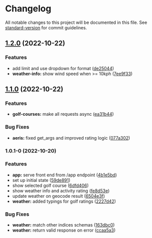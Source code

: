 # Changelog

All notable changes to this project will be documented in this file. See [standard-version](https://github.com/conventional-changelog/standard-version) for commit guidelines.

## [1.2.0](https://github.com/CalebM1987/golf-conditions/compare/v1.1.0...v1.2.0) (2022-10-22)


### Features

* add limit and use dropdown for format ([de25044](https://github.com/CalebM1987/golf-conditions/commit/de250442cdb86a859df305f9b2ec74182c455f03))
* **weather-info:** show wind speed when >= 10kph ([7ee9f33](https://github.com/CalebM1987/golf-conditions/commit/7ee9f336b1e1a72bfc997f95e3751a9c7b4f4b20))

## [1.1.0](https://github.com/CalebM1987/golf-conditions/compare/v1.0.1-0...v1.1.0) (2022-10-22)


### Features

* **golf-courses:** make all requests async ([ea31b44](https://github.com/CalebM1987/golf-conditions/commit/ea31b448786c958e6e4c5a05fedf79c6bac4b02d))


### Bug Fixes

* **aeris:** fixed get_args and improved rating logic ([077a302](https://github.com/CalebM1987/golf-conditions/commit/077a30275e202ece07ab2f2335b2bc1046de6fe8))

### 1.0.1-0 (2022-10-20)


### Features

* **app:** serve front end from /app endpoint ([4b1e5bd](https://github.com/CalebM1987/golf-conditions/commit/4b1e5bdca095d75c6eadb2d4a1b44a38c2cace03))
* set up initial state ([59de891](https://github.com/CalebM1987/golf-conditions/commit/59de8914086fb865ea601c3283e0de5737a2b0a6))
* show selected golf course ([6dfd406](https://github.com/CalebM1987/golf-conditions/commit/6dfd4060badbac7efde735bdb79d11903fd651dd))
* show weather info and activity rating ([fe8d53e](https://github.com/CalebM1987/golf-conditions/commit/fe8d53e648d207bbdb208262e1e73f4569afdf6e))
* update weather on geocode result ([6504e3f](https://github.com/CalebM1987/golf-conditions/commit/6504e3f15954b220110397d40f96ea109f21c46f))
* **weather:** added typings for golf ratings ([2227d42](https://github.com/CalebM1987/golf-conditions/commit/2227d4294dc36e3d29d63eed2b59962fa080059c))


### Bug Fixes

* **weather:** match other indices schemas ([163dbc0](https://github.com/CalebM1987/golf-conditions/commit/163dbc08069ad900f4240b0126ba4c63708437d4))
* **weather:** return valid response on error ([ccaa5a3](https://github.com/CalebM1987/golf-conditions/commit/ccaa5a33c25e0a5b1bd02ecc64273b95514aa5b3))
